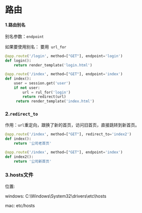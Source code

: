 # 路由

#### 1.路由别名

别名参数：`endpoint`

如果要使用别名： 要用` url_for`

``` python
@app.route('/login', method=["GET"], endpoint='login')
def login():
    return render_template('login.html')

@app.route('/index', method=["GET"], endpoint='index')
def index():
    user = session.get('user')
    if not user:
		url = rul_for('login')
		return redirect(url)
     return render_template('index.html') 
```



### 2.`redirect_to `

作用：`url`重定向，跟换了新的首页，访问旧首页，直接跳转到新首页。

``` python
@app.route('/index', method=["GET"], redirect_to='index2')
def index():
    return '公司老首页'

@app.route('/index', method=["GET"], endpoint='index')
def index2():
    return '公司新首页'
```



### 3.hosts文件

位置:

windows:  C:\Windows\System32\drivers\etc\hosts

mac:  etc/hosts



